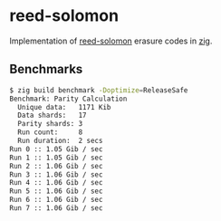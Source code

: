 # reed-solomon

Implementation of [reed-solomon](https://en.wikipedia.org/wiki/Reed%E2%80%93Solomon_error_correction) erasure codes in [zig](https://ziglang.org/).

## Benchmarks

```sh
$ zig build benchmark -Doptimize=ReleaseSafe
Benchmark: Parity Calculation
  Unique data:   1171 Kib
  Data shards:   17
  Parity shards: 3
  Run count:     8
  Run duration:  2 secs
Run 0 :: 1.05 Gib / sec
Run 1 :: 1.05 Gib / sec
Run 2 :: 1.06 Gib / sec
Run 3 :: 1.06 Gib / sec
Run 4 :: 1.06 Gib / sec
Run 5 :: 1.06 Gib / sec
Run 6 :: 1.06 Gib / sec
Run 7 :: 1.06 Gib / sec
```